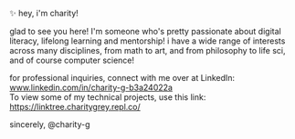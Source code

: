 ✨ hey, i'm charity! 

glad to see you here! I'm someone who's pretty passionate about digital literacy, lifelong learning and mentorship!
i have a wide range of interests across many disciplines, from math to art, and from philosophy to life sci, and of course computer science! 

for professional inquiries, connect with me over at LinkedIn: www.linkedin.com/in/charity-g-b3a24022a
<br>
To view some of my technical projects, use this link: https://linktree.charitygrey.repl.co/

sincerely,
@charity-g

<!---
charity-g/charity-g is a ✨ special ✨ repository because its `README.md` (this file) appears on your GitHub profile.
You can click the Preview link to take a look at your changes.
--->
